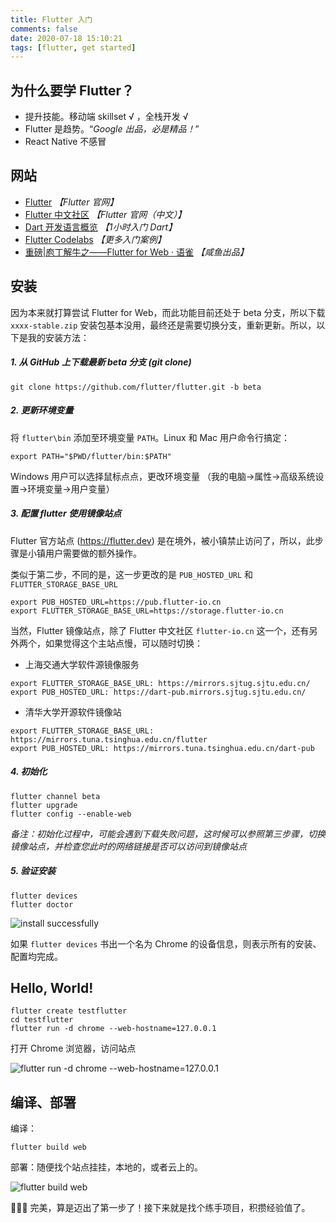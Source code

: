 ```yaml
---
title: Flutter 入门
comments: false
date: 2020-07-18 15:10:21
tags: [flutter, get started]
---
```


## 为什么要学 Flutter？

- 提升技能。移动端 skillset √ ，全栈开发 √
- Flutter 是趋势。“*Google 出品，必是精品！*”
- React Native 不感冒

## 网站

- [Flutter](https://flutter.dev/) *【Flutter 官网】*
- [Flutter 中文社区](https://flutter.cn/) *【Flutter 官网（中文）】*
- [Dart 开发语言概览](https://dart.cn/guides/language/language-tour) *【1小时入门 Dart】*
- [Flutter Codelabs](https://codelabs.flutter-io.cn/) *【更多入门案例】*
- [重磅|庖丁解牛之——Flutter for Web · 语雀](https://www.yuque.com/xytech/flutter/aqsvov) *【咸鱼出品】*

## 安装 

因为本来就打算尝试 Flutter for Web，而此功能目前还处于 beta 分支，所以下载 `xxxx-stable.zip` 安装包基本没用，最终还是需要切换分支，重新更新。所以，以下是我的安装方法：

##### 1. 从 GitHub 上下载最新 beta 分支 (git clone)

``` shell
git clone https://github.com/flutter/flutter.git -b beta
```

##### 2. 更新环境变量 [<fa-link/>](https://flutter.cn/docs/get-started/install/windows)

将 `flutter\bin` 添加至环境变量 `PATH`。Linux 和 Mac 用户命令行搞定：

``` shell
export PATH="$PWD/flutter/bin:$PATH"
```

Windows 用户可以选择鼠标点点，更改环境变量 （我的电脑->属性->高级系统设置->环境变量->用户变量）

##### 3. 配置 flutter 使用镜像站点 [<fa-link/>](https://flutter.cn/docs/get-started/install/windows)

Flutter 官方站点 (https://flutter.dev) 是在境外，被小镇禁止访问了，所以，此步骤是小镇用户需要做的额外操作。

类似于第二步，不同的是，这一步更改的是 `PUB_HOSTED_URL` 和 `FLUTTER_STORAGE_BASE_URL`

``` shell
export PUB_HOSTED_URL=https://pub.flutter-io.cn
export FLUTTER_STORAGE_BASE_URL=https://storage.flutter-io.cn
```

当然，Flutter 镜像站点，除了 Flutter 中文社区 `flutter-io.cn` 这一个，还有另外两个，如果觉得这个主站点慢，可以随时切换：

- 上海交通大学软件源镜像服务

``` shell
export FLUTTER_STORAGE_BASE_URL: https://mirrors.sjtug.sjtu.edu.cn/
export PUB_HOSTED_URL: https://dart-pub.mirrors.sjtug.sjtu.edu.cn/
```

- 清华大学开源软件镜像站

``` shell
export FLUTTER_STORAGE_BASE_URL: https://mirrors.tuna.tsinghua.edu.cn/flutter
export PUB_HOSTED_URL: https://mirrors.tuna.tsinghua.edu.cn/dart-pub
```

##### 4. 初始化 [<fa-link/>](https://flutter.cn/docs/get-started/web)

``` shell
flutter channel beta
flutter upgrade
flutter config --enable-web
```
*备注：初始化过程中，可能会遇到下载失败问题，这时候可以参照第三步骤，切换镜像站点，并检查您此时的网络链接是否可以访问到镜像站点*

##### 5. 验证安装 [<fa-link/>](https://flutter.cn/docs/get-started/web)

``` shell
flutter devices
flutter doctor
```

![install successfully](/images/flutter/flutter%20doctor%20no%20issues%20found.jpg)

如果 `flutter devices` 书出一个名为 Chrome 的设备信息，则表示所有的安装、配置均完成。

## Hello, World! [<fa-link/>](https://flutter.cn/docs/get-started/web)

``` shell
flutter create testflutter
cd testflutter
flutter run -d chrome --web-hostname=127.0.0.1
```

打开 Chrome 浏览器，访问站点

![flutter run -d chrome --web-hostname=127.0.0.1](/images/flutter/flutter%20run.png)

## 编译、部署 [<fa-link/>](https://flutter.cn/docs/deployment/web)

编译：

``` shell
flutter build web
```

部署：随便找个站点挂挂，本地的，或者云上的。

![flutter build web](/images/flutter/flutter%20build%20web.png)

🎉🎉🎉 完美，算是迈出了第一步了！接下来就是找个练手项目，积攒经验值了。
